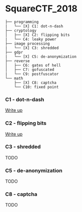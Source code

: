 # SquareCTF_2018
```
├── programming 
|   └── [X] C1: dot-n-dash 
├── cryptology 
│   ├── [X] C2: flipping bits 
|   └── C4: leaky power 
├── image processing
|   └── [X] C3: shredded 
├── gdpr
|   └── [X] C5: de-anonymization
├── reverse
│   ├── C6: gates of hell
│   ├── C7: gofuscated
|   └── C9: postfuscator
└── math
    ├── [X] C8: captcha
    └── C10: fixed point
```

### C1 - dot-n-dash

[Write up](./dot-n-dash/README.md)

### C2 - flipping bits

[Write up](./flipping_bits/README.md)

### C3 - shredded

TODO

### C5 - de-anonymization

TODO

### C8 - captcha

TODO

